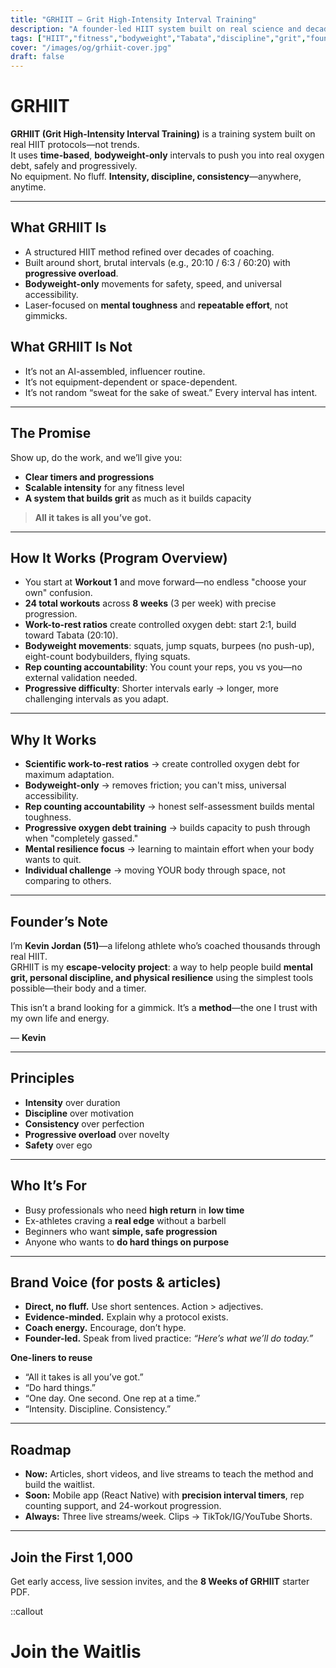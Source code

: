 ```yaml
---
title: "GRHIIT — Grit High-Intensity Interval Training"
description: "A founder-led HIIT system built on real science and decades of coaching—designed to unlock mental grit, discipline, and physical resilience using safe, scalable, bodyweight-only training."
tags: ["HIIT","fitness","bodyweight","Tabata","discipline","grit","founder-led"]
cover: "/images/og/grhiit-cover.jpg"
draft: false
---
```


# GRHIIT

**GRHIIT (Grit High-Intensity Interval Training)** is a training system built on real HIIT protocols—not trends.  
It uses **time-based**, **bodyweight-only** intervals to push you into real oxygen debt, safely and progressively.  
No equipment. No fluff. **Intensity, discipline, consistency**—anywhere, anytime.

---

## What GRHIIT Is
- A structured HIIT method refined over decades of coaching.
- Built around short, brutal intervals (e.g., 20:10 / 6:3 / 60:20) with **progressive overload**.
- **Bodyweight-only** movements for safety, speed, and universal accessibility.
- Laser-focused on **mental toughness** and **repeatable effort**, not gimmicks.

## What GRHIIT Is Not
- It’s not an AI-assembled, influencer routine.
- It’s not equipment-dependent or space-dependent.
- It’s not random “sweat for the sake of sweat.” Every interval has intent.

---

## The Promise
Show up, do the work, and we’ll give you:
- **Clear timers and progressions**
- **Scalable intensity** for any fitness level
- **A system that builds grit** as much as it builds capacity

> **All it takes is all you’ve got.**

---

## How It Works (Program Overview)
- You start at **Workout 1** and move forward—no endless "choose your own" confusion.
- **24 total workouts** across **8 weeks** (3 per week) with precise progression.
- **Work-to-rest ratios** create controlled oxygen debt: start 2:1, build toward Tabata (20:10).
- **Bodyweight movements**: squats, jump squats, burpees (no push-up), eight-count bodybuilders, flying squats.
- **Rep counting accountability**: You count your reps, you vs you—no external validation needed.
- **Progressive difficulty**: Shorter intervals early → longer, more challenging intervals as you adapt.

---

## Why It Works
- **Scientific work-to-rest ratios** → create controlled oxygen debt for maximum adaptation.
- **Bodyweight-only** → removes friction; you can't miss, universal accessibility.
- **Rep counting accountability** → honest self-assessment builds mental toughness.
- **Progressive oxygen debt training** → builds capacity to push through when "completely gassed."
- **Mental resilience focus** → learning to maintain effort when your body wants to quit.
- **Individual challenge** → moving YOUR body through space, not comparing to others.

---

## Founder’s Note

I’m **Kevin Jordan (51)**—a lifelong athlete who’s coached thousands through real HIIT.  
GRHIIT is my **escape-velocity project**: a way to help people build **mental grit, personal discipline, and physical resilience** using the simplest tools possible—their body and a timer.

This isn’t a brand looking for a gimmick. It’s a **method**—the one I trust with my own life and energy.

— **Kevin**

---

## Principles
- **Intensity** over duration
- **Discipline** over motivation
- **Consistency** over perfection
- **Progressive overload** over novelty
- **Safety** over ego

---

## Who It’s For
- Busy professionals who need **high return** in **low time**
- Ex-athletes craving a **real edge** without a barbell
- Beginners who want **simple, safe progression**
- Anyone who wants to **do hard things on purpose**

---

## Brand Voice (for posts & articles)
- **Direct, no fluff.** Use short sentences. Action > adjectives.
- **Evidence-minded.** Explain why a protocol exists.
- **Coach energy.** Encourage, don’t hype.
- **Founder-led.** Speak from lived practice: *“Here’s what we’ll do today.”*

**One-liners to reuse**
- “All it takes is all you’ve got.”
- “Do hard things.”
- “One day. One second. One rep at a time.”
- “Intensity. Discipline. Consistency.”

---

## Roadmap
- **Now:** Articles, short videos, and live streams to teach the method and build the waitlist.
- **Soon:** Mobile app (React Native) with **precision interval timers**, rep counting support, and 24-workout progression.
- **Always:** Three live streams/week. Clips → TikTok/IG/YouTube Shorts.

---

## Join the First 1,000
Get early access, live session invites, and the **8 Weeks of GRHIIT** starter PDF.

::callout
# Join the Waitlis
